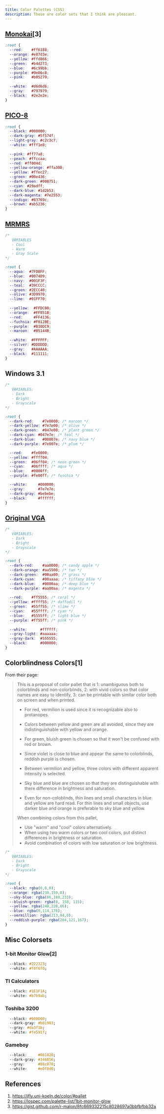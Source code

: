 ```yaml
---
title: Color Palettes (CSS)
description: These are color sets that I think are pleasant.
---
```


## [Monokai](https://monokai.pro/)[3]

```css
:root {
  --red:    #ff6188;
  --orange: #e87d3e;
  --yellow: #ffd866;
  --green:  #b4d273;
  --blue:   #6c99bb;
  --purple: #9e86c8;
  --pink:   #b05279;
  
  --white:  #d6d6d6;
  --gray:   #797979;
  --black:  #2e2e2e;
}
```

## [PICO-8](https://en.wikipedia.org/wiki/PICO-8)

```css
:root {
  --black: #000000;
  --dark-gray: #5f574f;
  --light-gray: #c2c3c7;
  --white: #fff1e8;
  
  --pink: #ff77a8;
  --peach: #ffccaa;
  --red: #ff004d;
  --yellow-orange: #ffa300;
  --yellow: #ffec27;
  --green: #00e436;
  --dark-green: #008751;
  --cyan: #29adff;
  --dark-blue: #1d2b53;
  --dark-magenta: #7e2553;
  --indigo: #83769c;
  --brown: #ab5236;
}
```

## [MRMRS](https://github.com/mrmrs/colors)

```css
/* 
   VARIABLES
   - Cool
   - Warm
   - Gray Scale
*/

:root {
  --aqua:  #7FDBFF;
  --blue:  #0074D9;
  --navy:  #001F3F;
  --teal:  #39CCCC;
  --green: #2ECC40;
  --olive: #3D9970;
  --lime:  #01FF70;
  
  --yellow:  #FFDC00;
  --orange:  #FF851B;
  --red:     #FF4136;
  --fuchsia: #F012BE;
  --purple:  #B10DC9;
  --maroon:  #85144B;
  
  --white:  #FFFFFF;
  --silver: #DDDDDD;
  --gray:   #AAAAAA;
  --black:  #111111;
}
```

## Windows 3.1

```css
/* 
   VARIABLES:
   - Dark
   - Bright
   - Grayscale
*/

:root {
  --dark-red:    #7e0000; /* maroon */
  --dark-yellow: #7e7e00; /* olive */
  --dark-green:  #047e00; /* plant green */
  --dark-cyan: #047e7e; /* teal */
  --dark-blue:   #00007e; /* navy blue */
  --dark-purple: #7e007e; /* plum */

  --red:    #fe0000;
  --yellow: #ffff04;
  --green:  #06ff04; /* neon green */
  --cyan:   #06ffff; /* aqua */
  --blue:   #0000ff;
  --purple: #fe00ff; /* fuschia */

  --white:     #000000;
  --gray:      #7e7e7e;
  --dark-gray: #bebebe;
  --black:     #ffffff;
}
```

## [Original VGA](https://en.wikipedia.org/wiki/ANSI_escape_code)

```css
/* 
   VARIABLES:
   - Dark
   - Bright
   - Grayscale
*/

:root {
  --dark-red:    #aa0000; /* candy apple */
  --dark-orange: #aa5500; /* tan */
  --dark-green:  #00aa00; /* grass */
  --dark-cyan:   #00aaaa; /* tiffany blue */
  --dark-blue:   #0000aa; /* deep blue */
  --dark-purple: #aa00aa; /* magenta */
  
  --red:    #ff5555; /* coral */
  --yellow: #ffff55; /* daffodil */
  --green:  #55ff55; /* slime */
  --cyan:   #55ffff; /* cyan */
  --blue:   #5555ff; /* light blue */
  --purple: #ff55ff; /* pink */
  
  --white:      #ffffff;
  --gray-light: #aaaaaa;
  --gray-dark:  #555555;
  --black:      #000000;
}
```

## Colorblindness Colors[1]

From their page:

> This is a proposal of color pallet that is 
>  1: unambiguous both to colorblinds and non-colorblinds, 
>  2: with vivid colors so that color names are easy to identify, 
>  3: can be printable with similar color both on screen and when printed. 
>
> - For red, vermilion is used since it is recognizable also to protanopes. 
> - Colors between yellow and green are all avoided, since they are indistinguishable with yellow and orange. 
> - For green, bluish green is chosen so that it won't be confused with red or brown. 
> - Since violet is close to blue and appear the same to colorblinds, reddish purple is chosen. 
> - Between vermilion and yellow, three colors with different apparent intensity is selected. 
> - Sky blue and blue are chosen so that they are distinguishable with there difference in brightness and saturation. 
>    
> - Even for non-coloblinds, thin lines and small characters in blue and yellow are hard read. For thin lines and small objects, use darker blue and orange is preferable to sky blue and yellow. 
>    
>
> When combining colors from this pallet, 
>
> - Use "warm" and "cool" colors alternatively. 
> - When using two warm colors or two cool colors, put distinct differences in brightness or saturation. 
> - Avoid combination of colors with low saturation or low brightness. 

```css
/* 
   VARIABLES:
   - Dark
   - Bright
   - Grayscale
*/

:root {
  --black: rgba(0,0,0);
  --orange: rgba(230,159,0);
  --sky-blue: rgba(86,180,233);
  --bluish-green: rgba(0, 158, 115);
  --yellow: rgba(240,228,66);
  --blue: rgba(0,114,178);
  --vermillion: rgba(213,94,0);
  --reddish-purple: rgba(204,121,167);
}
```

## Misc Colorsets

### 1-bit Monitor Glow[2]

```css
  --black: #222323;
  --white: #f0f6f0;
```

### TI Calculators

```css
  --black: #1E1F1A;
  --white: #b7b9ab;
```

### Toshiba 3200

```css
  --black: #600D00;
  --dark-gray: #b81903;
  --gray: #da3f1b;
  --white: #fe591f;
```

### Gameboy

```css
  --black:     #081820;
  --dark-gray: #346856;
  --gray:      #88c070;
  --white:     #e0f8d0;
```

## References

1. https://jfly.uni-koeln.de/color/#pallet
1. https://lospec.com/palette-list/1bit-monitor-glow
1. https://gist.github.com/r-malon/8fc669332215c8028697a0bbfbfbb32a
